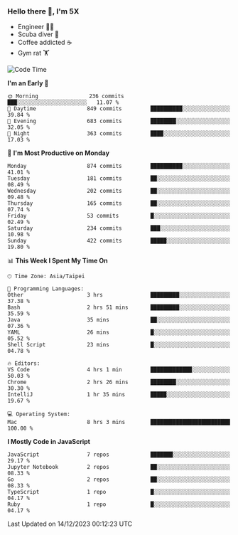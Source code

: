 ### Hello there 👋, I'm 5X

* Engineer 👨‍💻
* Scuba diver 🤿
* Coffee addicted ☕️
* Gym rat 🏋️

<!--START_SECTION:waka-->
![Code Time](http://img.shields.io/badge/Code%20Time-678%20hrs%2041%20mins-blue)

**I'm an Early 🐤** 

```text
🌞 Morning                236 commits         ███░░░░░░░░░░░░░░░░░░░░░░   11.07 % 
🌆 Daytime                849 commits         ██████████░░░░░░░░░░░░░░░   39.84 % 
🌃 Evening                683 commits         ████████░░░░░░░░░░░░░░░░░   32.05 % 
🌙 Night                  363 commits         ████░░░░░░░░░░░░░░░░░░░░░   17.03 % 
```
📅 **I'm Most Productive on Monday** 

```text
Monday                   874 commits         ██████████░░░░░░░░░░░░░░░   41.01 % 
Tuesday                  181 commits         ██░░░░░░░░░░░░░░░░░░░░░░░   08.49 % 
Wednesday                202 commits         ██░░░░░░░░░░░░░░░░░░░░░░░   09.48 % 
Thursday                 165 commits         ██░░░░░░░░░░░░░░░░░░░░░░░   07.74 % 
Friday                   53 commits          █░░░░░░░░░░░░░░░░░░░░░░░░   02.49 % 
Saturday                 234 commits         ███░░░░░░░░░░░░░░░░░░░░░░   10.98 % 
Sunday                   422 commits         █████░░░░░░░░░░░░░░░░░░░░   19.80 % 
```


📊 **This Week I Spent My Time On** 

```text
🕑︎ Time Zone: Asia/Taipei

💬 Programming Languages: 
Other                    3 hrs               █████████░░░░░░░░░░░░░░░░   37.38 % 
Bash                     2 hrs 51 mins       █████████░░░░░░░░░░░░░░░░   35.59 % 
Java                     35 mins             ██░░░░░░░░░░░░░░░░░░░░░░░   07.36 % 
YAML                     26 mins             █░░░░░░░░░░░░░░░░░░░░░░░░   05.52 % 
Shell Script             23 mins             █░░░░░░░░░░░░░░░░░░░░░░░░   04.78 % 

🔥 Editors: 
VS Code                  4 hrs 1 min         █████████████░░░░░░░░░░░░   50.03 % 
Chrome                   2 hrs 26 mins       ████████░░░░░░░░░░░░░░░░░   30.30 % 
IntelliJ                 1 hr 35 mins        █████░░░░░░░░░░░░░░░░░░░░   19.67 % 

💻 Operating System: 
Mac                      8 hrs 3 mins        █████████████████████████   100.00 % 
```

**I Mostly Code in JavaScript** 

```text
JavaScript               7 repos             ███████░░░░░░░░░░░░░░░░░░   29.17 % 
Jupyter Notebook         2 repos             ██░░░░░░░░░░░░░░░░░░░░░░░   08.33 % 
Go                       2 repos             ██░░░░░░░░░░░░░░░░░░░░░░░   08.33 % 
TypeScript               1 repo              █░░░░░░░░░░░░░░░░░░░░░░░░   04.17 % 
Ruby                     1 repo              █░░░░░░░░░░░░░░░░░░░░░░░░   04.17 % 
```




 Last Updated on 14/12/2023 00:12:23 UTC
<!--END_SECTION:waka-->

